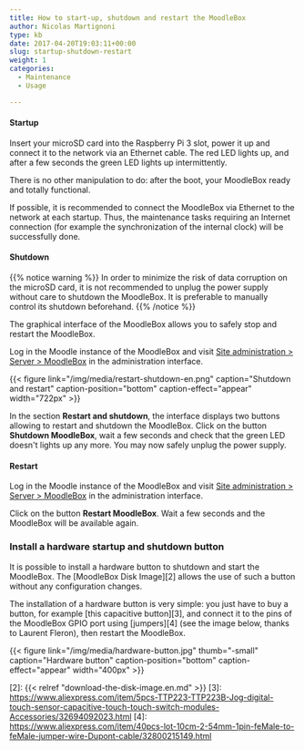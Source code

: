 ```yaml
---
title: How to start-up, shutdown and restart the MoodleBox
author: Nicolas Martignoni
type: kb
date: 2017-04-20T19:03:11+00:00
slug: startup-shutdown-restart
weight: 1
categories:
  - Maintenance
  - Usage

---
```

#### Startup

Insert your microSD card into the Raspberry Pi 3 slot, power it up and connect it to the network via an Ethernet cable. The red LED lights up, and after a few seconds the green LED lights up intermittently.

There is no other manipulation to do: after the boot, your MoodleBox ready and totally functional.

If possible, it is recommended to connect the MoodleBox via Ethernet to the network at each startup. Thus, the maintenance tasks requiring an Internet connection (for example the synchronization of the internal clock) will be successfully done.

#### Shutdown

{{% notice warning %}}
In order to minimize the risk of data corruption on the microSD card, it is not recommended to unplug the power supply without care to shutdown the MoodleBox. It is preferable to manually control its shutdown beforehand.
{{% /notice %}}

The graphical interface of the MoodleBox allows you to safely stop and restart the MoodleBox.

Log in the Moodle instance of the MoodleBox and visit [Site administration > Server > MoodleBox][1] in the administration interface.

{{< figure link="/img/media/restart-shutdown-en.png" caption="Shutdown and restart" caption-position="bottom" caption-effect="appear" width="722px" >}}

In the section __Restart and shutdown__, the interface displays two buttons allowing to restart and shutdown the MoodleBox. Click on the button __Shutdown MoodleBox__, wait a few seconds and check that the green LED doesn't lights up any more. You may now safely unplug the power supply.

#### Restart

Log in the Moodle instance of the MoodleBox and visit [Site administration > Server > MoodleBox][1] in the administration interface.

Click on the button __Restart MoodleBox__. Wait a few seconds and the MoodleBox will be available again.

### Install a hardware startup and shutdown button

It is possible to install a hardware button to shutdown and start the MoodleBox. The [MoodleBox Disk Image][2] allows the use of such a button without any configuration changes.

The installation of a hardware button is very simple: you just have to buy a button, for example [this capacitive button][3], and connect it to the pins of the MoodleBox GPIO port using [jumpers][4] (see the image below, thanks to Laurent Fleron), then restart the MoodleBox.

{{< figure link="/img/media/hardware-button.jpg" thumb="-small" caption="Hardware button" caption-position="bottom" caption-effect="appear" width="400px" >}}

 [1]: http://moodlebox.home/admin/tool/moodlebox/index.php
 [2]: {{< relref "download-the-disk-image.en.md" >}}
 [3]: https://www.aliexpress.com/item/5pcs-TTP223-TTP223B-Jog-digital-touch-sensor-capacitive-touch-touch-switch-modules-Accessories/32694092023.html
 [4]: https://www.aliexpress.com/item/40pcs-lot-10cm-2-54mm-1pin-feMale-to-feMale-jumper-wire-Dupont-cable/32800215149.html

